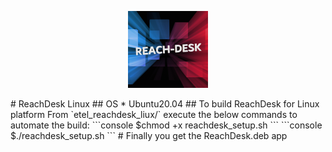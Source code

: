 <p align="center">
  <img src="res/128x128.png" ><br>
 
</p>
# ReachDesk Linux
## OS
* Ubuntu20.04
## To build ReachDesk for Linux platform
From `etel_reachdesk_liux/` execute the below commands to automate the build:
```console
$chmod +x reachdesk_setup.sh
```
```console
$./reachdesk_setup.sh
```
# Finally you get the ReachDesk.deb app
